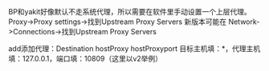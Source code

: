 BP和yakit好像默认不走系统代理，所以需要在软件里手动设置一个上层代理。
Proxy->Proxy settings->找到Upstream Proxy Servers
新版本可能在 Network->Connections->找到Upstream Proxy Servers

add添加代理：Destination hostProxy hostProxyport
目标主机填：*，代理主机填：127.0.0.1，端口填：10809（这里以v2举例）
